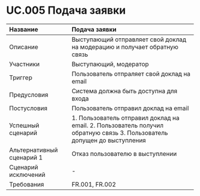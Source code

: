 # UC.005 Подача заявки
<!-- Подробное описание сценария использования системы с привязкой к ролям участников и задействованным бизнес-сущностям 
https://confluence.mts.ru/pages/viewpage.action?pageId=375782119 
-->
| Название | Подача заявки  |
|:---------------------------|:------|
| Описание | Выступающий отправляет свой доклад на модерацию и получает обратную связь |
| Участники | Выступающий, модератор |
| Триггер | Пользователь отпраляет свой доклад на email |
| Предусловия | Система должна быть доступна для входа |
| Постусловия | Пользователь  отправил доклад на email |
| Успешный сценарий | 1. Пользователь отправил доклад на email. 2. Пользователь получил обратную связь 3. Пользователь допущен до выступления |
| Альтернативный сценарий 1 | Отказ пользователю в выступлении |
| Сценарий исключений | - |
| Требования | FR.001, FR.002 |

